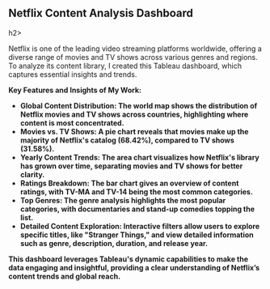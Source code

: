 <h2>Netflix Content Analysis Dashboard</h2>h2>

Netflix is one of the leading video streaming platforms worldwide, offering a diverse range of movies and TV shows across various genres and regions. To analyze its content library, I created this Tableau dashboard, which captures essential insights and trends.

<b>Key Features and Insights of My Work:<b>

- Global Content Distribution: The world map shows the distribution of Netflix movies and TV shows across countries, highlighting where content is most concentrated. 
- Movies vs. TV Shows: A pie chart reveals that movies make up the majority of Netflix's catalog (68.42%), compared to TV shows (31.58%).
- Yearly Content Trends: The area chart visualizes how Netflix's library has grown over time, separating movies and TV shows for better clarity.
- Ratings Breakdown: The bar chart gives an overview of content ratings, with TV-MA and TV-14 being the most common categories.
- Top Genres: The genre analysis highlights the most popular categories, with documentaries and stand-up comedies topping the list.
- Detailed Content Exploration: Interactive filters allow users to explore specific titles, like "Stranger Things," and view detailed information such as genre, 
  description, duration, and release year.
   
This dashboard leverages Tableau's dynamic capabilities to make the data engaging and insightful, providing a clear understanding of Netflix’s content trends and global reach.
